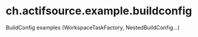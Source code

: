 # ch.actifsource.example.buildconfig
BuildConfig examples (WorkspaceTaskFactory, NestedBuildConfig...)
